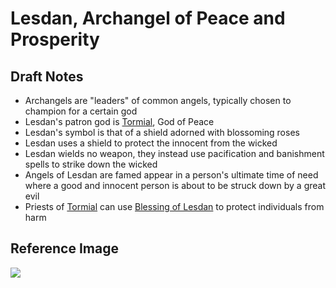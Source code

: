# Lesdan, Archangel of Peace and Prosperity

## Draft Notes

- Archangels are "leaders" of common angels, typically chosen to champion for a certain god
- Lesdan's patron god is [Tormial](tormial.md), God of Peace
- Lesdan's symbol is that of a shield adorned with blossoming roses
- Lesdan uses a shield to protect the innocent from the wicked
- Lesdan wields no weapon, they instead use pacification and banishment spells to strike down the wicked
- Angels of Lesdan are famed appear in a person's ultimate time of need where a good and innocent person is about to be struck down by a great evil
- Priests of [Tormial](tormial.md) can use [Blessing of Lesdan](blessingOfLesdan.md) to protect individuals from harm

## Reference Image

![](https://i.imgur.com/l9hCKmP.png)
